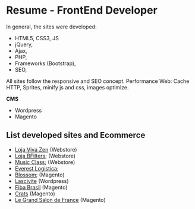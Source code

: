 # Resume - FrontEnd Developer #

In general, the sites were developed:

* HTML5, CSS3, JS 
* jQuery,
* Ajax,
* PHP,
* Frameworks (Bootstrap),
* SEO, 

All sites follow the responsive and SEO concept.
Performance Web: Cache HTTP, Sprites, minify js and css, images optimize.

**CMS** 
* Wordpress 
* Magento

## List developed sites and Ecommerce ##

* [Loja Viva Zen](https://www.lojavivazen.com.br/) (Webstore)
* [Loja BFilters](https://www.lojabfilters.com.br/); (Webstore)
* [Music Class](https://www.musicclass.com.br/); (Webstore)
* [Everest Logistica](http://everestlogistica.com.br/);
* [Blossom](https://blossomedu.com.br/); (Magento)
* [Lascivite](http://www.lascivite.com.br/) (Wordpress)
* [Fiba Brasil](https://fibabrasil.com.br/) (Magento)
* [Crats](https://www.crats.com.br/) (Magento)
* [Le Grand Salon de France](https://www.legrandsalondefrance.com/) (Magento)
